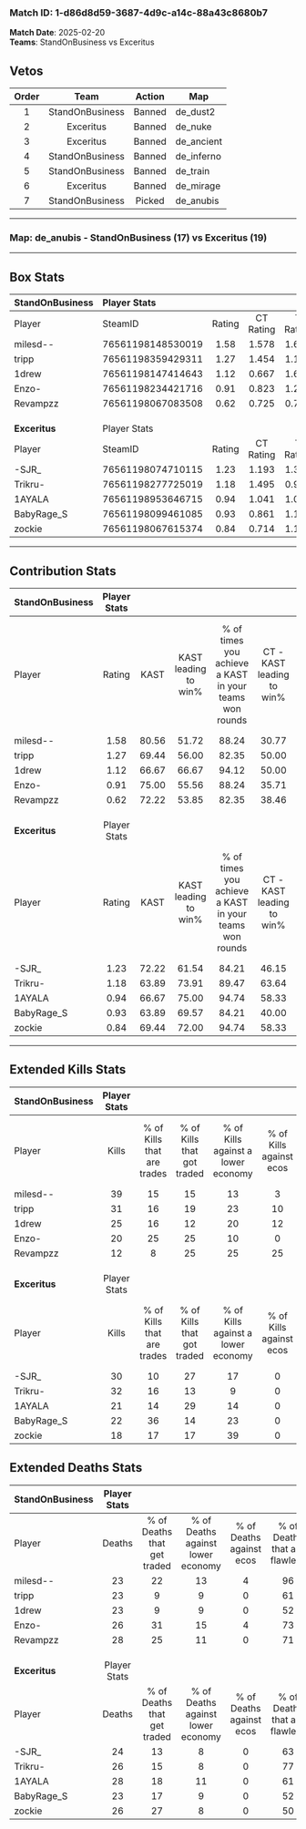 ### Match ID: 1-d86d8d59-3687-4d9c-a14c-88a43c8680b7  
**Match Date**: 2025-02-20  
**Teams**: StandOnBusiness vs Exceritus  

## Vetos  

| Order | Team | Action | Map |
| :---: | :--: | :----: | --- |
| 1 | StandOnBusiness | Banned | de_dust2 |
| 2 | Exceritus | Banned | de_nuke |
| 3 | Exceritus | Banned | de_ancient |
| 4 | StandOnBusiness | Banned | de_inferno |
| 5 | StandOnBusiness | Banned | de_train |
| 6 | Exceritus | Banned | de_mirage |
| 7 | StandOnBusiness | Picked | de_anubis |

---  

### **Map**: de_anubis - StandOnBusiness (17) vs Exceritus (19)  
---  

## Box Stats  

| **StandOnBusiness** | Player Stats      |        |           |          |       |       |       |         |        |      |     |
| :- | :- | :-: | :-: | :-: | :-: | :-: | :-: | :-: | :-: | :-: | :-: |
| Player              | SteamID           | Rating | CT Rating | T Rating | KAST  |  ADR  | Kills | Assists | Deaths | K/D  | HS% |
| milesd--            | 76561198148530019 |  1.58  |   1.578   |  1.693   | 80.56 | 102.3 |  39   |    4    |   23   | 1.70 | 23  |
| tripp               | 76561198359429311 |  1.27  |   1.454   |  1.143   | 69.44 | 85.5  |  31   |    7    |   23   | 1.35 | 45  |
| 1drew               | 76561198147414643 |  1.12  |   0.667   |  1.643   | 66.67 | 86.6  |  25   |   12    |   23   | 1.09 | 84  |
| Enzo-               | 76561198234421716 |  0.91  |   0.823   |  1.233   | 75.00 | 59.3  |  20   |    5    |   26   | 0.77 | 55  |
| Revampzz            | 76561198067083508 |  0.62  |   0.725   |  0.717   | 72.22 | 41.0  |  12   |    8    |   28   | 0.43 | 41  |
|                     |                   |        |           |          |       |       |       |         |        |      |     |
|                     |                   |        |           |          |       |       |       |         |        |      |     |
|                     |                   |        |           |          |       |       |       |         |        |      |     |
| **Exceritus**       | Player Stats      |        |           |          |       |       |       |         |        |      |     |
| Player              | SteamID           | Rating | CT Rating | T Rating | KAST  |  ADR  | Kills | Assists | Deaths | K/D  | HS% |
| -SJR_               | 76561198074710115 |  1.23  |   1.193   |  1.351   | 72.22 | 82.1  |  30   |    4    |   24   | 1.25 | 56  |
| Trikru-             | 76561198277725019 |  1.18  |   1.495   |  0.991   | 63.89 | 81.7  |  32   |    3    |   26   | 1.23 | 31  |
| 1AYALA              | 76561198953646715 |  0.94  |   1.041   |  1.003   | 66.67 | 83.5  |  21   |   14    |   28   | 0.75 | 28  |
| BabyRage_S          | 76561198099461085 |  0.93  |   0.861   |  1.114   | 63.89 | 64.1  |  22   |    2    |   23   | 0.96 | 54  |
| zockie              | 76561198067615374 |  0.84  |   0.714   |  1.166   | 69.44 | 61.7  |  18   |    8    |   26   | 0.69 | 72  |
---  

## Contribution Stats  

| **StandOnBusiness** | Player Stats |       |                      |                                                        |                           |                                                             |                          |                                                            |
| :- | :-: | :-: | :-: | :-: | :-: | :-: | :-: | :-: |
| Player              |    Rating    | KAST  | KAST leading to win% | % of times you achieve a KAST in your teams won rounds | CT - KAST leading to win% | CT - % of times you achieve a KAST in your teams won rounds | T - KAST leading to win% | T - % of times you achieve a KAST in your teams won rounds |
| milesd--            |     1.58     | 80.56 |        51.72         |                         88.24                          |           30.77           |                            66.67                            |          68.75           |                           100.00                           |
| tripp               |     1.27     | 69.44 |        56.00         |                         82.35                          |           50.00           |                           100.00                            |          61.54           |                           72.73                            |
| 1drew               |     1.12     | 66.67 |        66.67         |                         94.12                          |           50.00           |                            83.33                            |          78.57           |                           100.00                           |
| Enzo-               |     0.91     | 75.00 |        55.56         |                         88.24                          |           35.71           |                            83.33                            |          76.92           |                           90.91                            |
| Revampzz            |     0.62     | 72.22 |        53.85         |                         82.35                          |           38.46           |                            83.33                            |          69.23           |                           81.82                            |
|                     |              |       |                      |                                                        |                           |                                                             |                          |                                                            |
|                     |              |       |                      |                                                        |                           |                                                             |                          |                                                            |
|                     |              |       |                      |                                                        |                           |                                                             |                          |                                                            |
| **Exceritus**       | Player Stats |       |                      |                                                        |                           |                                                             |                          |                                                            |
| Player              |    Rating    | KAST  | KAST leading to win% | % of times you achieve a KAST in your teams won rounds | CT - KAST leading to win% | CT - % of times you achieve a KAST in your teams won rounds | T - KAST leading to win% | T - % of times you achieve a KAST in your teams won rounds |
| -SJR_               |     1.23     | 72.22 |        61.54         |                         84.21                          |           46.15           |                            85.71                            |          76.92           |                           83.33                            |
| Trikru-             |     1.18     | 63.89 |        73.91         |                         89.47                          |           63.64           |                           100.00                            |          83.33           |                           83.33                            |
| 1AYALA              |     0.94     | 66.67 |        75.00         |                         94.74                          |           58.33           |                           100.00                            |          91.67           |                           91.67                            |
| BabyRage_S          |     0.93     | 63.89 |        69.57         |                         84.21                          |           40.00           |                            57.14                            |          92.31           |                           100.00                           |
| zockie              |     0.84     | 69.44 |        72.00         |                         94.74                          |           58.33           |                           100.00                            |          84.62           |                           91.67                            |
---  

## Extended Kills Stats  

| **StandOnBusiness** | Player Stats |                            |                            |                                    |                         |                              |                                 |                                       |                    |           |
| :- | :-: | :-: | :-: | :-: | :-: | :-: | :-: | :-: | :-: | :-: |
| Player              |    Kills     | % of Kills that are trades | % of Kills that got traded | % of Kills against a lower economy | % of Kills against ecos | % of Kills that are flawless | % of Kills that are close duels | % of Kills that are assisted by flash | Pistol Round Kills | AWP Kills |
| milesd--            |      39      |             15             |             15             |                 13                 |            3            |              67              |                3                |                   3                   |         20         |     4     |
| tripp               |      31      |             16             |             19             |                 23                 |           10            |              61              |                3                |                   0                   |         6          |     2     |
| 1drew               |      25      |             16             |             12             |                 20                 |           12            |              52              |                4                |                   4                   |         0          |     4     |
| Enzo-               |      20      |             25             |             25             |                 10                 |            0            |              55              |               20                |                  15                   |         0          |     0     |
| Revampzz            |      12      |             8              |             25             |                 25                 |           25            |              67              |                8                |                   0                   |         0          |     0     |
|                     |              |                            |                            |                                    |                         |                              |                                 |                                       |                    |           |
|                     |              |                            |                            |                                    |                         |                              |                                 |                                       |                    |           |
|                     |              |                            |                            |                                    |                         |                              |                                 |                                       |                    |           |
| **Exceritus**       | Player Stats |                            |                            |                                    |                         |                              |                                 |                                       |                    |           |
| Player              |    Kills     | % of Kills that are trades | % of Kills that got traded | % of Kills against a lower economy | % of Kills against ecos | % of Kills that are flawless | % of Kills that are close duels | % of Kills that are assisted by flash | Pistol Round Kills | AWP Kills |
| -SJR_               |      30      |             10             |             27             |                 17                 |            0            |              70              |               10                |                   3                   |         0          |     0     |
| Trikru-             |      32      |             16             |             13             |                 9                  |            0            |              75              |                6                |                   9                   |         20         |     0     |
| 1AYALA              |      21      |             14             |             29             |                 14                 |            0            |              76              |                5                |                   0                   |         0          |     2     |
| BabyRage_S          |      22      |             36             |             14             |                 23                 |            0            |              59              |                9                |                   5                   |         0          |     0     |
| zockie              |      18      |             17             |             17             |                 39                 |            0            |              61              |                0                |                   6                   |         0          |     2     |
## Extended Deaths Stats  

| **StandOnBusiness** | Player Stats |                             |                                   |                          |                               |                            |                           |               |
| :- | :-: | :-: | :-: | :-: | :-: | :-: | :-: | :-: |
| Player              |    Deaths    | % of Deaths that get traded | % of Deaths against lower economy | % of Deaths against ecos | % of Deaths that are flawless | % of Deaths that are close | % of Deaths while blinded | Deaths to AWP |
| milesd--            |      23      |             22              |                13                 |            4             |              96               |             4              |             9             |       5       |
| tripp               |      23      |              9              |                 9                 |            0             |              61               |             13             |             4             |       3       |
| 1drew               |      23      |              9              |                 9                 |            0             |              52               |             9              |             0             |       4       |
| Enzo-               |      26      |             31              |                15                 |            4             |              73               |             8              |            12             |       5       |
| Revampzz            |      28      |             25              |                11                 |            0             |              71               |             0              |             0             |       3       |
|                     |              |                             |                                   |                          |                               |                            |                           |               |
|                     |              |                             |                                   |                          |                               |                            |                           |               |
|                     |              |                             |                                   |                          |                               |                            |                           |               |
| **Exceritus**       | Player Stats |                             |                                   |                          |                               |                            |                           |               |
| Player              |    Deaths    | % of Deaths that get traded | % of Deaths against lower economy | % of Deaths against ecos | % of Deaths that are flawless | % of Deaths that are close | % of Deaths while blinded | Deaths to AWP |
| -SJR_               |      24      |             13              |                 8                 |            0             |              63               |             4              |             0             |       5       |
| Trikru-             |      26      |             15              |                 8                 |            0             |              77               |             0              |             8             |       2       |
| 1AYALA              |      28      |             18              |                11                 |            0             |              61               |             18             |             4             |       7       |
| BabyRage_S          |      23      |             17              |                 9                 |            0             |              52               |             0              |             4             |       6       |
| zockie              |      26      |             27              |                 8                 |            0             |              50               |             8              |             4             |       6       |
